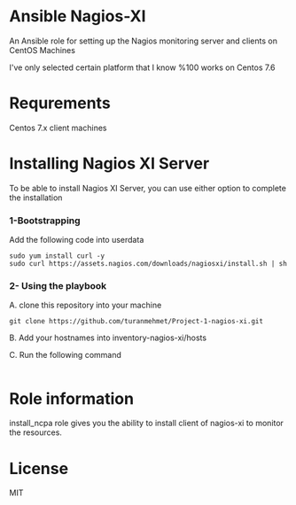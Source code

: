 # Ansible Nagios-XI
An Ansible role for setting up the Nagios monitoring server and clients on CentOS Machines 

I've only selected certain platform that I know %100 works on Centos 7.6

# Requrements
Centos 7.x client machines

# Installing Nagios XI Server
To be able to install Nagios XI Server, you can use either option to complete the installation

### 1-Bootstrapping 

Add the following code into userdata
```#!/bin/bash
sudo yum install curl -y
sudo curl https://assets.nagios.com/downloads/nagiosxi/install.sh | sh
```
### 2- Using the playbook

A. clone this repository into your machine

``` git clone https://github.com/turanmehmet/Project-1-nagios-xi.git ```

B. Add your hostnames into inventory-nagios-xi/hosts

C. Run the following command

```ansible-playbook -i inventory-nagios-xi/hosts  install-nagios-xi.yml
```
# Role information
install_ncpa role gives you the ability to install client of nagios-xi to monitor the resources.

# License
MIT

